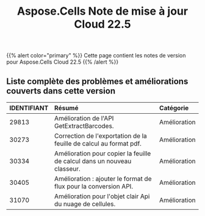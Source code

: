 ﻿---
title: Aspose.Cells Note de mise à jour Cloud 22.5
second_title: Aspose.Cells Cloud Documen
type: docs
url: /fr/aspose-cells-cloud-22-5-release-notes/
description: Aspose.Cells Cloud prend en charge Excel pour créer, convertir, fusionner, diviser, protéger, opération d'objet interne, etc.
weight: 17
---
{{% alert color="primary" %}} 
Cette page contient les notes de version pour Aspose.Cells Cloud 22.5
{{% /alert %}} 
## **Liste complète des problèmes et améliorations couverts dans cette version**
|**IDENTIFIANT**|**Résumé**|**Catégorie**|
|:- |:- |:- |
|29813 |Amélioration de l'API GetExtractBarcodes.| Amélioration|
|30273 |Correction de l'exportation de la feuille de calcul au format pdf.| Amélioration|
|30334 |Amélioration pour copier la feuille de calcul dans un nouveau classeur.| Amélioration|
|30405 |Amélioration : ajouter le format de flux pour la conversion API.| Amélioration|
|31070 |Amélioration pour l'objet clair Api du nuage de cellules.| Amélioration|
